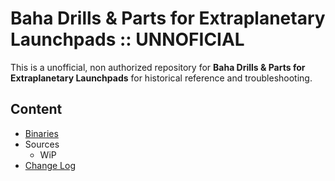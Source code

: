 # Baha Drills & Parts for Extraplanetary Launchpads :: UNNOFICIAL

This is a unofficial, non authorized repository for **Baha Drills & Parts for Extraplanetary Launchpads** for historical reference and troubleshooting.


## Content
* [Binaries](https://github.com/net-lisias-ksph/Baha/tree/Archive)
* Sources
	+ WiP
* [Change Log](./CHANGE_LOG.md)

